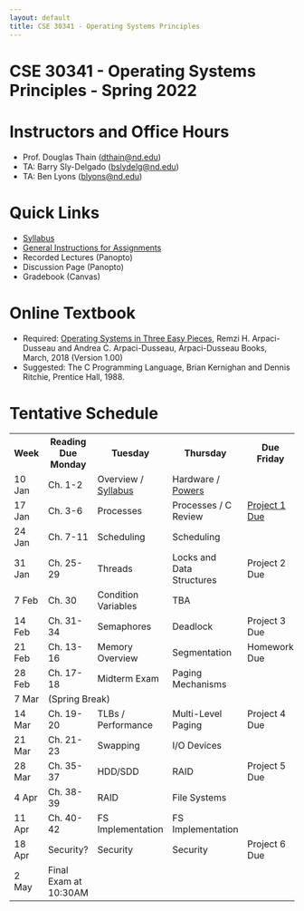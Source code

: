 ```yaml
---
layout: default
title: CSE 30341 - Operating Systems Principles
---
```


# CSE 30341 - Operating Systems Principles - Spring 2022

# Instructors and Office Hours

- Prof. Douglas Thain (dthain@nd.edu)
- TA: Barry Sly-Delgado (bslydelg@nd.edu)
- TA: Ben Lyons (blyons@nd.edu)

# Quick Links

- [Syllabus](syllabus.md)
- [General Instructions for Assignments](general.md)
- Recorded Lectures (Panopto)
- Discussion Page (Panopto)
- Gradebook (Canvas)

# Online Textbook

- Required: [Operating Systems in Three Easy Pieces](https://pages.cs.wisc.edu/~remzi/OSTEP), Remzi H. Arpaci-Dusseau and Andrea C. Arpaci-Dusseau, Arpaci-Dusseau Books, March, 2018 (Version 1.00)
- Suggested: The C Programming Language, Brian Kernighan and Dennis Ritchie, Prentice Hall, 1988.

# Tentative Schedule

<table>
<tr> <th> Week <th> Reading Due Monday <th> Tuesday <th> Thursday <th> Due Friday </tr>
<tr> <td> 10 Jan	<td> Ch. 1-2	<td> Overview / <a href=syllabus.md>Syllabus</a> <td>	Hardware / <a href=powers.md>Powers</a> <td> </tr>
<tr> <td> 17 Jan	<td> Ch. 3-6	<td> Processes	<td> Processes / C Review	<td> <a href=project1>Project 1 Due</a> </tr>
<tr> <td> 24 Jan	<td> Ch. 7-11	<td> Scheduling	<td> Scheduling	<td> </tr>
<tr> <td> 31 Jan	<td> Ch. 25-29	<td> Threads	<td> Locks and Data Structures <td> Project 2 Due </tr>
<tr> <td> 7 Feb	<td> Ch. 30	   <td> Condition Variables <td> TBA <td> </tr>
<tr> <td> 14 Feb	<td> Ch. 31-34	<td> Semaphores	<td> Deadlock	<td> Project 3 Due </tr>
<tr> <td> 21 Feb	<td> Ch. 13-16	<td> Memory Overview	<td> Segmentation	<td> Homework Due </tr>
<tr> <td> 28 Feb	<td> Ch. 17-18	<td> Midterm Exam	<td> Paging Mechanisms <td> </tr>
<tr> <td> 7 Mar  <td colspan=4> (Spring Break) </tr>
<tr> <td> 14 Mar	<td> Ch. 19-20	<td> TLBs / Performance	<td> Multi-Level Paging	<td> Project 4 Due </tr>
<tr> <td> 21 Mar	<td> Ch. 21-23	<td> Swapping	<td> I/O Devices <td> </tr>
<tr> <td> 28 Mar	<td> Ch. 35-37	<td> HDD/SDD <td> RAID	<td> Project 5 Due </tr>
<tr> <td> 4 Apr  <td> Ch. 38-39	<td> RAID	<td> File Systems	<td> </tr>
<tr> <td> 11 Apr <td> Ch. 40-42	<td> FS Implementation	<td> FS Implementation <td> </tr>
<tr> <td> 18 Apr	<td> Security?  <td> Security <td> Security <td> Project 6 Due </tr>
<tr> <td> 2 May <td> Final Exam at 10:30AM </tr>
</table>


